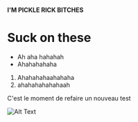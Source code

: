 **I'M PICKLE RICK BITCHES**

# Suck on these

* Ah aha hahahah
* Ahahahahaha

1. Ahahahahaahahaha
1. ahahahahahahaah
 


C'est le moment de refaire un nouveau test

![Alt Text](https://tenor.com/view/noriaki-kakyoin-jojo-jjba-cherry-gif-4988388)
